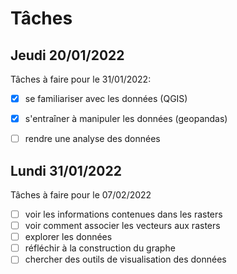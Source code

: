 # Tâches

## Jeudi 20/01/2022

Tâches à faire pour le 31/01/2022:

- [x] se familiariser avec les données (QGIS)
- [x] s'entraîner à manipuler les données (geopandas)
- [ ] rendre une analyse des données


## Lundi 31/01/2022

Tâches à faire pour le 07/02/2022

- [ ] voir les informations contenues dans les rasters
- [ ] voir comment associer les vecteurs aux rasters
- [ ] explorer les données 
- [ ] réfléchir à la construction du graphe
- [ ] chercher des outils de visualisation des données

